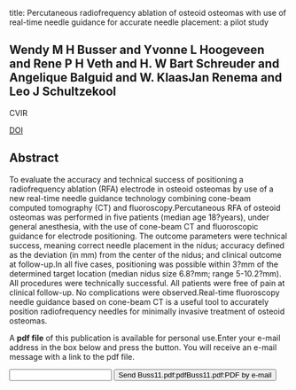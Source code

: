 title: Percutaneous radiofrequency ablation of osteoid osteomas with use of real-time needle guidance for accurate needle placement: a pilot study

## Wendy M H Busser and Yvonne L Hoogeveen and Rene P H Veth and H. W Bart Schreuder and Angelique Balguid and W. KlaasJan Renema and Leo J Schultzekool
CVIR

<a href="https://doi.org/10.1007/s00270-010-9950-7">DOI</a>

## Abstract
To evaluate the accuracy and technical success of positioning a radiofrequency ablation (RFA) electrode in osteoid osteomas by use of a new real-time needle guidance technology combining cone-beam computed tomography (CT) and fluoroscopy.Percutaneous RFA of osteoid osteomas was performed in five patients (median age 18?years), under general anesthesia, with the use of cone-beam CT and fluoroscopic guidance for electrode positioning. The outcome parameters were technical success, meaning correct needle placement in the nidus; accuracy defined as the deviation (in mm) from the center of the nidus; and clinical outcome at follow-up.In all five cases, positioning was possible within 3?mm of the determined target location (median nidus size 6.8?mm; range 5-10.2?mm). All procedures were technically successful. All patients were free of pain at clinical follow-up. No complications were observed.Real-time fluoroscopy needle guidance based on cone-beam CT is a useful tool to accurately position radiofrequency needles for minimally invasive treatment of osteoid osteomas.

A <b>pdf file</b> of this publication is available for personal use.Enter your e-mail address in the box below and press the button. You will receive an e-mail message with a link to the pdf file.
<form action="sender.php">  <input type="text" name="email">  <input type="submit" value="Send Buss11.pdf:pdfBuss11.pdf:PDF by e-mail"></form>